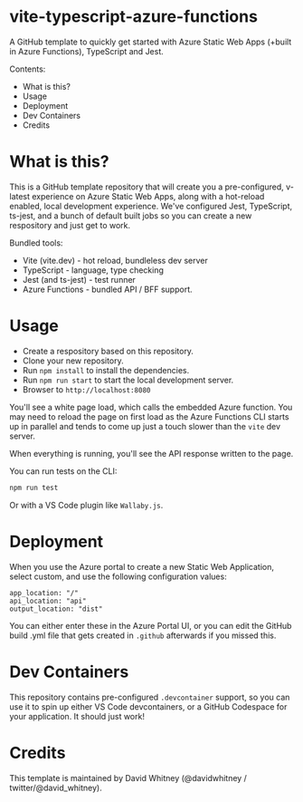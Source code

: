 # vite-typescript-azure-functions

A GitHub template to quickly get started with Azure Static Web Apps (+built in Azure Functions), TypeScript and Jest.

Contents:

- What is this?
- Usage
- Deployment
- Dev Containers
- Credits

# What is this?

This is a GitHub template repository that will create you a pre-configured, v-latest experience on Azure Static Web Apps, along with a hot-reload enabled, local development experience. We've configured Jest, TypeScript, ts-jest, and a bunch of default built jobs so you can create a new respository and just get to work.

Bundled tools:

- Vite (vite.dev) - hot reload, bundleless dev server
- TypeScript - language, type checking
- Jest (and ts-jest) - test runner
- Azure Functions - bundled API / BFF support.

# Usage

- Create a respository based on this repository.
- Clone your new repository.
- Run `npm install` to install the dependencies.
- Run `npm run start` to start the local development server.
- Browser to `http://localhost:8080`

You'll see a white page load, which calls the embedded Azure function.
You may need to reload the page on first load as the Azure Functions CLI starts up in parallel and tends to come up just a touch slower than the `vite` dev server.

When everything is running, you'll see the API response written to the page.

You can run tests on the CLI:

```bash
npm run test
```

Or with a VS Code plugin like `Wallaby.js`.

# Deployment

When you use the Azure portal to create a new Static Web Application, select custom, and use the following configuration values:

    app_location: "/"
    api_location: "api"
    output_location: "dist"

You can either enter these in the Azure Portal UI, or you can edit the GitHub build .yml file that gets created in `.github` afterwards if you missed this.

# Dev Containers

This repository contains pre-configured `.devcontainer` support, so you can use it to spin up either VS Code devcontainers, or a GitHub Codespace for your application. It should just work!

# Credits

This template is maintained by David Whitney (@davidwhitney / twitter/@david_whitney).

